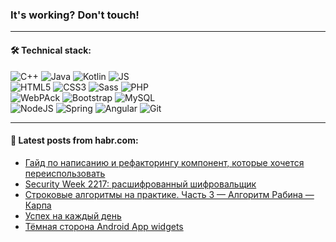 ### It's working? Don't touch!

---

#### 🛠️ Technical stack:

![C++](https://img.shields.io/badge/C++-informational?logo=c%2B%2B&style=flat&logoColor=white&color=9C033A)
![Java](https://img.shields.io/badge/Java-informational?logo=java&style=flat&logoColor=white&color=007396)
![Kotlin](https://img.shields.io/badge/Kotlin-informational?logo=Kotlin&style=flat&logoColor=white&color=0095D5)
![JS](https://img.shields.io/badge/JS-informational?logo=javaScript&style=flat&logoColor=black&color=F7Df1E) <br>
![HTML5](https://img.shields.io/badge/HTML5-informational?logo=html5&style=flat&logoColor=white&color=E34F26)
![CSS3](https://img.shields.io/badge/CSS3-informational?logo=css3&style=flat&logoColor=white&color=157286)
![Sass](https://img.shields.io/badge/Saas-informational?logo=sass&style=flat&logoColor=white&color=hotpink)
![PHP](https://img.shields.io/badge/PHP-informational?logo=php&style=flat&logoColor=white&color=777BB4) <br>
![WebPAck](https://img.shields.io/badge/WebPack-informational?logo=webPack&style=flat&logoColor=white&color=FF6F00)
![Bootstrap](https://img.shields.io/badge/Bootstrap-informational?logo=Bootstrap&style=flat&logoColor=white&color=7952B3)
![MySQL](https://img.shields.io/badge/MySQL-informational?logo=MySQL&style=flat&logoColor=white&color=00f) <br>
![NodeJS](https://img.shields.io/badge/NodeJS-informational?logo=node.js&style=flat&logoColor=white&color=43853D)
![Spring](https://img.shields.io/badge/Spring-informational?logo=Spring&style=flat&logoColor=white&color=0A9EDC)
![Angular](https://img.shields.io/badge/Vue-informational?logo=vue.js&style=flat&logoColor=white&color=red)
![Git](https://img.shields.io/badge/Git-informational?logo=git&style=flat&logoColor=white&color=darkorange)

___

#### 💬 Latest posts from habr.com:

<!-- BLOG-POST-LIST:START -->
- [Гайд по написанию и рефакторингу компонент, которые хочется переиспользовать](https://habr.com/ru/post/662826/?utm_source=habrahabr&utm_medium=rss&utm_campaign=662826)
- [Security Week 2217: расшифрованный шифровальщик](https://habr.com/ru/post/662850/?utm_source=habrahabr&utm_medium=rss&utm_campaign=662850)
- [Строковые алгоритмы на практике. Часть 3 — Алгоритм Рабина — Карпа](https://habr.com/ru/post/662678/?utm_source=habrahabr&utm_medium=rss&utm_campaign=662678)
- [Успех на каждый день](https://habr.com/ru/post/662942/?utm_source=habrahabr&utm_medium=rss&utm_campaign=662942)
- [Тёмная сторона Android App widgets](https://habr.com/ru/post/662930/?utm_source=habrahabr&utm_medium=rss&utm_campaign=662930)
<!-- BLOG-POST-LIST:END -->
